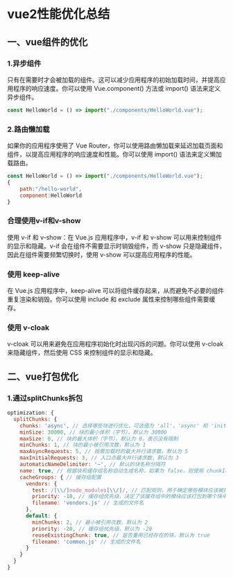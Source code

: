 # vue2性能优化总结

## 一、vue组件的优化

### 1.异步组件

只有在需要时才会被加载的组件。这可以减少应用程序的初始加载时间，并提高应用程序的响应速度。你可以使用 Vue.component() 方法或 import() 语法来定义异步组件。

```javascript
const HelloWorld = () => import("./components/HelloWorld.vue");
```

### 2.路由懒加载

如果你的应用程序使用了 Vue Router，你可以使用路由懒加载来延迟加载页面和组件，以提高应用程序的响应速度和性能。你可以使用 import() 语法来定义懒加载路由。

```javascript
const HelloWorld = () => import("./components/HelloWorld.vue");
{
    path:"/hello-world",
    component:HelloWorld
}
```

### 合理使用v-if和v-show

使用 v-if 和 v-show：在 Vue.js 应用程序中，v-if 和 v-show 可以用来控制组件的显示和隐藏。v-if 会在组件不需要显示时销毁组件，而 v-show 只是隐藏组件，因此在组件需要频繁切换时，使用 v-show 可以提高应用程序的性能。

### 使用 keep-alive

在 Vue.js 应用程序中，keep-alive 可以将组件缓存起来，从而避免不必要的组件重复渲染和销毁。你可以使用 include 和 exclude 属性来控制哪些组件需要缓存。

### 使用 v-cloak

v-cloak 可以用来避免在应用程序初始化时出现闪烁的问题。你可以使用 v-cloak 来隐藏组件，然后使用 CSS 来控制组件的显示和隐藏。

## 二、vue打包优化

### 1.通过splitChunks拆包

```javascript
optimization: {
  splitChunks: {
    chunks: 'async', // 选择哪些块进行优化，可选值为 'all'，'async' 和 'initial'，默认为 'async'
    minSize: 30000, // 块的最小体积（字节），默认为 30000
    maxSize: 0, // 块的最大体积（字节），默认为 0，表示没有限制
    minChunks: 1, // 块的最小被引用次数，默认为 1
    maxAsyncRequests: 5, // 按需加载时的最大并行请求数，默认为 5
    maxInitialRequests: 3, // 入口点最大并行请求数，默认为 3
    automaticNameDelimiter: '~', // 默认的块名称分隔符
    name: true, // 根据块和缓存组名称自动生成名称，如果为 false，则使用 chunkId
    cacheGroups: { // 缓存组配置
      vendors: {
        test: /[\\/]node_modules[\\/]/, // 匹配规则，用于确定哪些模块应该被打包到这个缓存组中
        priority: -10, // 缓存组优先级，决定了该缓存组中的模块应该打包到哪个块中，默认为 -10
        filename: 'vendors.js' // 生成的文件名
      },
      default: {
        minChunks: 2, // 最小被引用次数，默认为 2
        priority: -20, // 缓存组优先级，默认为 -20
        reuseExistingChunk: true, // 是否重用已经存在的块，默认为 true
        filename: 'common.js' // 生成的文件名
      }
    }
  }
}
```
